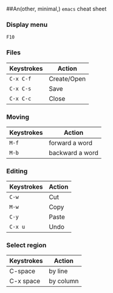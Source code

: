 ##An(other, minimal,) `emacs` cheat sheet

### Display menu
`F10`

### Files

|Keystrokes  | Action|
|------------|------------
|`C-x C-f`   | Create/Open|
|`C-x C-s`   | Save|
|`C-x C-c`   | Close|

### Moving

|Keystrokes  | Action|
|------------|------------
|`M-f `      | forward a word|
|`M-b`       | backward a word|

### Editing

|Keystrokes  | Action|
|------------|------------
|`C-w `      | Cut|
|`M-w`       | Copy|
|`C-y`       | Paste|
|`C-x u`     | Undo|

### Select region

|Keystrokes  | Action|
|------------|------------
|C-space     | by line
|C-x space   | by column




